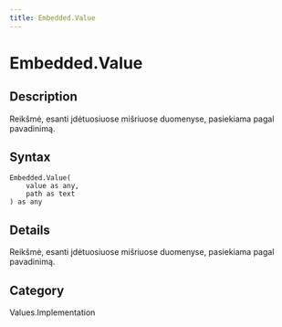 ```yaml
---
title: Embedded.Value
---
```


# Embedded.Value


## Description

Reikšmė, esanti įdėtuosiuose mišriuose duomenyse, pasiekiama pagal pavadinimą.


## Syntax

```powerquery
Embedded.Value(
    value as any,
    path as text
) as any
```


## Details

Reikšmė, esanti įdėtuosiuose mišriuose duomenyse, pasiekiama pagal pavadinimą.



## Category
Values.Implementation
